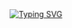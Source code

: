<div align="center">
  <a href="https://git.io/typing-svg">
    <img src="https://readme-typing-svg.demolab.com?font=Consolas&pause=1000&color=ffffff&width=435&lines=彼の！友達になりましょう" alt="Typing SVG" />
  </a>
</div>

